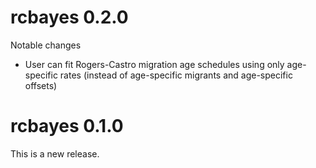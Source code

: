 # rcbayes 0.2.0

Notable changes 

  - User can fit Rogers-Castro migration age schedules using only age-specific rates (instead of age-specific migrants and age-specific offsets)

# rcbayes 0.1.0

This is a new release.
